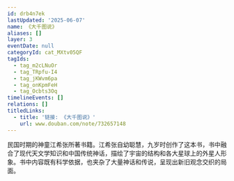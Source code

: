 ```yaml
---
id: drb4n7ek
lastUpdated: '2025-06-07'
name: 《大千图说》
aliases: []
layer: 3
eventDate: null
categoryId: cat_MXtv05QF
tagIds:
  - tag_m2cLNuOr
  - tag_TRpfu-I4
  - tag_jKWvm6pa
  - tag_onKpmFeH
  - tag_Ocbts3Oq
timelineEvents: []
relations: []
titledLinks:
  - title: '链接: 《大千图说》'
    url: www.douban.com/note/732657148
---
```

民国时期的神童江希张所著书籍。江希张自幼聪慧，九岁时创作了这本书，书中融合了现代天文学知识和中国传统神话，描绘了宇宙的结构和各大星球上的外星人形象。书中内容既有科学依据，也夹杂了大量神话和传说，呈现出新旧观念交织的局面。
